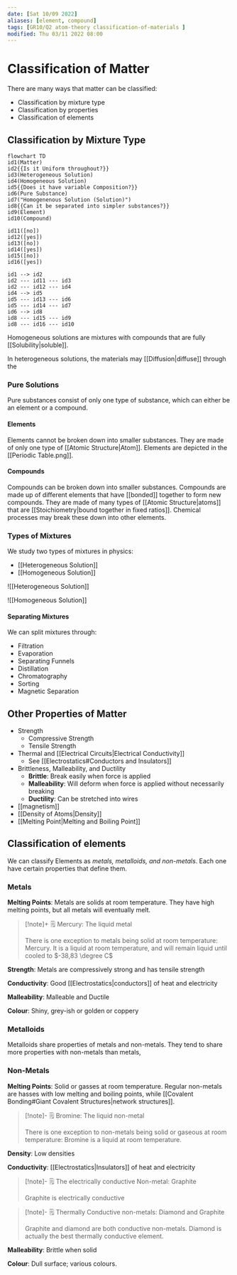 ```yaml
---
date: [Sat 10/09 2022]
aliases: [element, compound]
tags: [GR10/Q2 atom-theory classification-of-materials ]
modified: Thu 03/11 2022 08:00
---
```

# Classification of Matter

There are many ways that matter can be classified: 
- Classification by mixture type
- Classification by properties
- Classification of elements

## Classification by Mixture Type
```mermaid
flowchart TD
id1(Matter)
id2{{Is it Uniform throughout?}}
id3(Heterogeneous Solution)
id4(Homogeneous Solution)
id5{{Does it have variable Composition?}}
id6(Pure Substance)
id7("Homogenenous Solution (Solution)")
id8{{Can it be separated into simpler substances?}}
id9(Element)
id10(Compound)

id11([no])
id12([yes])
id13([no])
id14([yes])
id15([no])
id16([yes])

id1 --> id2
id2 --- id11 --- id3
id2 --- id12 --- id4
id4 --> id5
id5 --- id13 --- id6
id5 --- id14 --- id7
id6 --> id8
id8 --- id15 --- id9
id8 --- id16 --- id10
```

Homogeneous solutions are mixtures with compounds that are fully [[Solubility|soluble]]. 

In heterogeneous solutions, the materials may [[Diffusion|diffuse]] through the 

### Pure Solutions
Pure substances consist of only one type of substance, which can either be an element or a compound. 

#### Elements
Elements cannot be broken down into smaller substances. They are made of only one type of [[Atomic Structure|Atom]]. Elements are depicted in the [[Periodic Table.png]].  

#### Compounds
Compounds can be broken down into smaller substances. Compounds are made up of different elements that have [[bonded]] together to form new compounds. They are made of many types of [[Atomic Structure|atoms]] that are [[Stoichiometry|bound together in fixed ratios]]. Chemical processes may break these down into other elements. 

### Types of Mixtures
We study two types of mixtures in physics:
- [[Heterogeneous Solution]]
- [[Homogeneous Solution]]

![[Heterogeneous Solution]]

![[Homogeneous Solution]]

#### Separating Mixtures
We can split mixtures through:
- Filtration
- Evaporation
- Separating Funnels
- Distillation
- Chromatography
- Sorting
- Magnetic Separation

## Other Properties of Matter
- Strength
	- Compressive Strength 
	- Tensile Strength
- Thermal and [[Electrical Circuits|Electrical Conductivity]]
	- See [[Electrostatics#Conductors and Insulators]]
- Brittleness, Malleability, and Ductility
	- **Brittle**: Break easily when force is applied
	- **Malleability**: Will deform when force is applied without necessarily breaking
	- **Ductility**: Can be stretched into wires 
- [[magnetism]]
- [[Density of Atoms|Density]]
- [[Melting Point|Melting and Boiling Point]]

## Classification of elements
We can classify Elements as *metals, metalloids, and non-metals*. Each one have certain properties that define them. 

### Metals
**Melting Points**: Metals are solids at room temperature. They have high melting points, but all metals will eventually melt. 

> [!note]+ :spiral_notepad: Mercury: The liquid metal
> 
> There is one exception to metals being solid at room temperature: Mercury. It is a liquid at room temperature, and will remain liquid until cooled to $-38,83 \degree C$

**Strength**: Metals are compressively strong and has tensile strength

**Conductivity**: Good [[Electrostatics|conductors]] of heat and electricity

**Malleability**: Malleable and Ductile

**Colour**: Shiny, grey-ish or golden or coppery

### Metalloids
Metalloids share properties of metals and non-metals. They tend to share more properties with non-metals than metals, 

### Non-Metals
**Melting Points**: Solid or gasses at room temperature. Regular non-metals are hasses with low melting and boiling points, while [[Covalent Bonding#Giant Covalent Structures|network structures]]. 

> [!note]- :spiral_notepad: Bromine: The liquid non-metal
> 
> There is one exception to non-metals being solid or gaseous at room temperature: Bromine is a liquid at room temperature. 

**Density**: Low densities

**Conductivity**: [[Electrostatics|Insulators]] of heat and electricity

> [!note]- :spiral_notepad: The electrically conductive Non-metal: Graphite
> 
> Graphite is electrically conductive

> [!note]- :spiral_notepad: Thermally Conductive non-metals: Diamond and Graphite
> 
> Graphite and diamond are both conductive non-metals. Diamond is actually the best thermally conductive element. 

**Malleability**: Brittle when solid

**Colour**: Dull surface; various colours. 